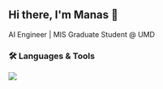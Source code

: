 ## Hi there, I'm Manas 👋
AI Engineer | MIS Graduate Student @ UMD

### 🛠️ Languages & Tools

<p align="left">
  <!-- Backend & Databases -->
  <img src="https://skillicons.dev/icons?i=mongodb,mysql,mssql,python,cpp,c,github,gitlab,linux,vscode,postman" />

</p>

<!--
**Manas2409/Manas2409** is a ✨ _special_ ✨ repository because its `README.md` (this file) appears on your GitHub profile.

Here are some ideas to get you started:

- 🔭 I’m currently working on ...
- 🌱 I’m currently learning ...
- 👯 I’m looking to collaborate on ...
- 🤔 I’m looking for help with ...
- 💬 Ask me about ...
- 📫 How to reach me: ...
- 😄 Pronouns: ...
- ⚡ Fun fact: ...
-->
